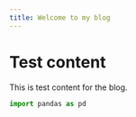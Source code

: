 ```yaml
---
title: Welcome to my blog
---
```



# Test content

This is test content for the blog.

```python
import pandas as pd
```

